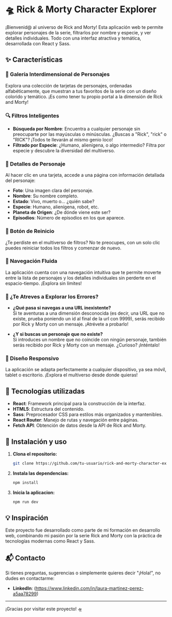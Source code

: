 # 🛸 Rick & Morty Character Explorer

¡Bienvenid@ al universo de Rick and Morty! Esta aplicación web te permite explorar personajes de la serie, filtrarlos por nombre y especie, y ver detalles individuales. Todo con una interfaz atractiva y temática, desarrollada con React y Sass.

## ✨ Características

### 🧬 Galería Interdimensional de Personajes

Explora una colección de tarjetas de personajes, ordenadas alfabéticamente, que muestran a tus favoritos de la serie con un diseño colorido y temático. ¡Es como tener tu propio portal a la dimensión de Rick and Morty!

### 🔍 Filtros Inteligentes

- **Búsqueda por Nombre**: Encuentra a cualquier personaje sin preocuparte por las mayúsculas o minúsculas. ¿Buscas a "Rick", "rick" o "RICK"? ¡Todos te llevarán al mismo genio loco!
- **Filtrado por Especie**: ¿Humano, alienígena, o algo intermedio? Filtra por especie y descubre la diversidad del multiverso.

### 📄 Detalles de Personaje

Al hacer clic en una tarjeta, accede a una página con información detallada del personaje:

- **Foto**: Una imagen clara del personaje.
- **Nombre**: Su nombre completo.
- **Estado**: Vivo, muerto o... ¿quién sabe?
- **Especie**: Humano, alienígena, robot, etc.
- **Planeta de Origen**: ¿De dónde viene este ser?
- **Episodios**: Número de episodios en los que aparece.

### 🔄 Botón de Reinicio

¿Te perdiste en el multiverso de filtros? No te preocupes, con un solo clic puedes reiniciar todos los filtros y comenzar de nuevo.

### 🧭 Navegación Fluida

La aplicación cuenta con una navegación intuitiva que te permite moverte entre la lista de personajes y los detalles individuales sin perderte en el espacio-tiempo. ¡Explora sin límites!

### 🚫 ¿Te Atreves a Explorar los Errores?

- **¿Qué pasa si navegas a una URL inexistente?**  
  Si te aventuras a una dimensión desconocida (es decir, una URL que no existe, prueba poniendo un id al final de la url con 9999), serás recibido por Rick y Morty con un mensaje. ¡Atrévete a probarlo!

- **¿Y si buscas un personaje que no existe?**  
  Si introduces un nombre que no coincide con ningún personaje, también serás recibido por Rick y Morty con un mensaje. ¿Curioso? ¡Inténtalo!

### 📱 Diseño Responsivo

La aplicación se adapta perfectamente a cualquier dispositivo, ya sea móvil, tablet o escritorio. ¡Explora el multiverso desde donde quieras!

## 🔧 Tecnologías utilizadas

- **React**: Framework principal para la construcción de la interfaz.
- **HTML5**: Estructura del contenido.
- **Sass**: Preprocesador CSS para estilos más organizados y mantenibles.
- **React Router**: Manejo de rutas y navegación entre páginas.
- **Fetch API**: Obtención de datos desde la API de Rick and Morty.

## 🚀 Instalación y uso

1. **Clona el repositorio:**

   ```bash
   git clone https://github.com/tu-usuario/rick-and-morty-character-explorer.git

2. **Instala las dependencias:**

   ```bash
   npm install

3. **Inicia la aplicacion:**

   ```bash
   npm run dev

## 💡 Inspiración

Este proyecto fue desarrollado como parte de mi formación en desarrollo web, combinando mi pasión por la serie Rick and Morty con la práctica de tecnologías modernas como React y Sass.

## 📬 Contacto

Si tienes preguntas, sugerencias o simplemente quieres decir "¡Hola!", no dudes en contactarme:

- **LinkedIn**: (https://www.linkedin.com/in/laura-martinez-perez-a5aa78299)

---

¡Gracias por visitar este proyecto! 🛸
  


